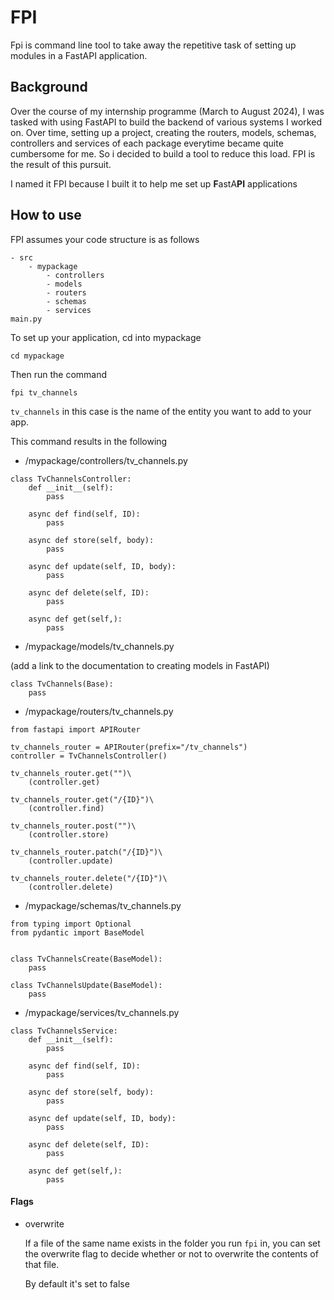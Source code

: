 # FPI

Fpi is command line tool to take away the repetitive
task of setting up modules in a FastAPI application.

## Background

Over the course of my internship programme (March to August 2024), I was tasked with using FastAPI to build the backend of various systems I worked on. Over time, setting up a project, creating the routers, models, schemas, controllers and services of each package everytime became quite cumbersome for me. So i decided to build a tool to reduce this load. FPI is the result of this pursuit.

I named it FPI because I built it to help me set up <b>F</b>astA<b>PI</b> applications

## How to use
FPI assumes your code structure is as follows

```
- src
    - mypackage
        - controllers
        - models
        - routers
        - schemas
        - services
main.py
```

To set up your application, cd into mypackage

```
cd mypackage
```

Then run the command

```
fpi tv_channels
```

`tv_channels` in this case is the name of the entity you want to add to your app.

This command results in the following



* /mypackage/controllers/tv_channels.py

```
class TvChannelsController:
    def __init__(self):
        pass
    
    async def find(self, ID):
        pass

    async def store(self, body):
        pass

    async def update(self, ID, body):
        pass

    async def delete(self, ID):
        pass
    
    async def get(self,):
        pass
```


* /mypackage/models/tv_channels.py

(add a link to the documentation to creating models in FastAPI)
```
class TvChannels(Base):
    pass
```




* /mypackage/routers/tv_channels.py

```
from fastapi import APIRouter

tv_channels_router = APIRouter(prefix="/tv_channels")
controller = TvChannelsController()

tv_channels_router.get("")\
    (controller.get)

tv_channels_router.get("/{ID}")\
    (controller.find)

tv_channels_router.post("")\
    (controller.store)

tv_channels_router.patch("/{ID}")\
    (controller.update)

tv_channels_router.delete("/{ID}")\
    (controller.delete)

```




* /mypackage/schemas/tv_channels.py

```
from typing import Optional
from pydantic import BaseModel


class TvChannelsCreate(BaseModel):
    pass

class TvChannelsUpdate(BaseModel):
    pass
```




* /mypackage/services/tv_channels.py

```
class TvChannelsService:
    def __init__(self):
        pass
    
    async def find(self, ID):
        pass

    async def store(self, body):
        pass

    async def update(self, ID, body):
        pass

    async def delete(self, ID):
        pass
    
    async def get(self,):
        pass
```

#### Flags

- overwrite

    If a file of the same name exists in the folder you run `fpi` in,
    you can set the overwrite flag to decide whether or not to overwrite the
    contents of that file.

    By default it's set to false
